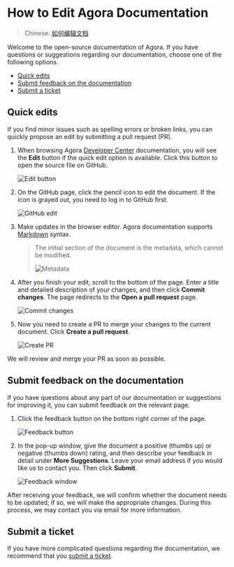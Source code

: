 
# How to Edit Agora Documentation

> Chinese: [如何编辑文档](README.zh.md)

Welcome to the open-source documentation of Agora. If you have questions or suggestions regarding our documentation, choose one of the following options.

- [Quick edits](#edit)
- [Submit feedback on the documentation](#feedback)
- [Submit a ticket](#ticket)

## <a name="edit"></a>Quick edits

If you find minor issues such as spelling errors or broken links, you can quickly propose an edit by submitting a pull request (PR).

1. When browsing Agora [Developer Center](http://docs.agora.io/) documentation, you will see the **Edit** button if the quick edit option is available. Click this button to open the source file on GitHub.

   ![Edit button](https://web-cdn.agora.io/docs-files/1602215619549)

2. On the GitHub page, click the pencil icon to edit the document. If the icon is grayed out, you need to log in to GitHub first.

   ![GitHub edit](https://web-cdn.agora.io/docs-files/1601456204569)

3. Make updates in the browser editor. Agora documentation supports [Markdown](https://en.wikipedia.org/wiki/Markdown) syntax.

   > The initial section of the document is the metadata, which cannot be modified.
   >
   > ![Metadata](https://web-cdn.agora.io/docs-files/1602215653647)

4. After you finish your edit, scroll to the bottom of the page. Enter a title and detailed description of your changes, and then click **Commit changes**. The page redirects to the **Open a pull request** page.

   ![Commit changes](https://web-cdn.agora.io/docs-files/1601456230185)

5. Now you need to create a PR to merge your changes to the current document. Click **Create a pull request**.

   ![Create PR](https://web-cdn.agora.io/docs-files/1602216236092)

We will review and merge your PR as soon as possible.

## <a name="feedback"></a>Submit feedback on the documentation

If you have questions about any part of our documentation or suggestions for improving it, you can submit feedback on the relevant page.

1. Click the feedback button on the bottom right corner of the page.

   ![Feedback button](https://web-cdn.agora.io/docs-files/1602215698770)
   
2. In the pop-up window, give the document a positive (thumbs up) or negative (thumbs down) rating, and then describe your feedback in detail under **More Suggestions**. Leave your email address if you would like us to contact you. Then click **Submit**.

   ![Feedback window](https://web-cdn.agora.io/docs-files/1602215723545)

After receiving your feedback, we will confirm whether the document needs to be updated; if so, we will make the appropriate changes. During this process, we may contact you via email for more information.

## <a name="ticket"></a>Submit a ticket

If you have more complicated questions regarding the documentation, we recommend that you [submit a ticket](https://agora-ticket.agora.io/).

